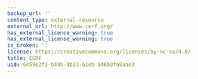 ```yaml
---
backup_url: ''
content_type: external-resource
external_url: http://www.cerf.org/
has_external_licence_warning: true
has_external_license_warning: true
is_broken: ''
license: https://creativecommons.org/licenses/by-nc-sa/4.0/
title: CERF
uid: 6459e2f3-b49b-4b33-a1eb-a46b0fa8aae3
---
```

